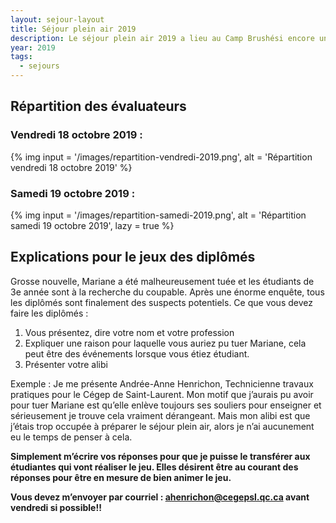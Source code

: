 ```yaml
---
layout: sejour-layout
title: Séjour plein air 2019
description: Le séjour plein air 2019 a lieu au Camp Brushési encore une fois cette année.
year: 2019
tags:
  - sejours
---
```

## Répartition des évaluateurs
### Vendredi 18 octobre 2019 :

{% img
input = '/images/repartition-vendredi-2019.png',
alt = 'Répartition vendredi 18 octobre 2019'
%}

### Samedi 19 octobre 2019 :

{% img
input = '/images/repartition-samedi-2019.png',
alt = 'Répartition samedi 19 octobre 2019',
lazy = true
%}

## Explications pour le jeux des diplômés
Grosse nouvelle, Mariane a été malheureusement tuée et les étudiants de 3e année sont à la recherche du coupable. Après une énorme enquête, tous les diplômés sont finalement des suspects potentiels. 
Ce que vous devez faire les diplômés : 

1. Vous présentez, dire votre nom et votre profession
2. Expliquer une raison pour laquelle vous auriez pu tuer Mariane, cela peut être des événements lorsque vous étiez étudiant. 
3. Présenter votre alibi 

Exemple : 
Je me présente Andrée-Anne Henrichon, Technicienne travaux pratiques pour le Cégep de Saint-Laurent. Mon motif que j’aurais pu avoir pour tuer Mariane est qu’elle enlève toujours ses souliers pour enseigner et sérieusement je trouve cela vraiment dérangeant. Mais mon alibi est que j’étais trop occupée à préparer le séjour plein air, alors je n’ai aucunement eu le temps de penser à cela. 

**Simplement m’écrire vos réponses pour que je puisse le transférer aux étudiantes qui vont réaliser le jeu. Elles désirent être au courant des réponses pour être en mesure de bien animer le jeu.**

**Vous devez m’envoyer par courriel : [ahenrichon@cegepsl.qc.ca](mailto:ahenrichon@cegepsl.qc.ca) avant vendredi si possible!!**
